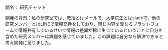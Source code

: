 題名： 研究チャット

開発の背景：私の研究室では、教授とはメールで、大学院生とはslackで、他の研究メンバーとはLINEで情報交換をしており、同じ内容を異なるプラットフォームで情報共有しているせいで情報の差異が稀に生じているということに自分を含めた研究メンバーは課題を感じていました。この課題は自分なら解決できると考え開発に至りました。
